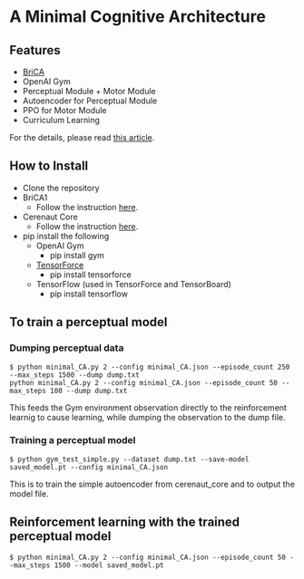 # A Minimal Cognitive Architecture

## Features

- [BriCA](https://github.com/wbap/BriCA1)
- OpenAI Gym
- Perceptual Module + Motor Module
- Autoencoder for Perceptual Module
- PPO for Motor Module
- Curriculum Learning

For the details, please read [this article](https://rondelionai.blogspot.com/2021/04/minimal-cognitive-architecture.html).

## How to Install

- Clone the repository
- BriCA1
  - Follow the instruction [here](http://wbap.github.io/BriCA1/tutorial/introduction.html#installing).
- Cerenaut Core
  - Follow the instruction [here](https://github.com/Cerenaut/cerenaut-pt-core).
- pip install the following
  - OpenAI Gym
    - pip install gym
  - [TensorForce](https://github.com/tensorforce/tensorforce)
    - pip install tensorforce
  - TensorFlow (used in TensorForce and TensorBoard)
    - pip install tensorflow

## To train a perceptual model

### Dumping perceptual data

```
$ python minimal_CA.py 2 --config minimal_CA.json --episode_count 250 --max_steps 1500 --dump dump.txt
python minimal_CA.py 2 --config minimal_CA.json --episode_count 50 --max_steps 100 --dump dump.txt

```

This feeds the Gym environment observation directly to the reinforcement learnig to cause learning, while dumping the observation to the dump file.

### Training a perceptual model

```
$ python gym_test_simple.py --dataset dump.txt --save-model saved_model.pt --config minimal_CA.json

```

This is to train the simple autoencoder from cerenaut_core and to output the model file.

## Reinforcement learning with the trained perceptual model

```
$ python minimal_CA.py 2 --config minimal_CA.json --episode_count 50 --max_steps 1500 --model saved_model.pt
```
